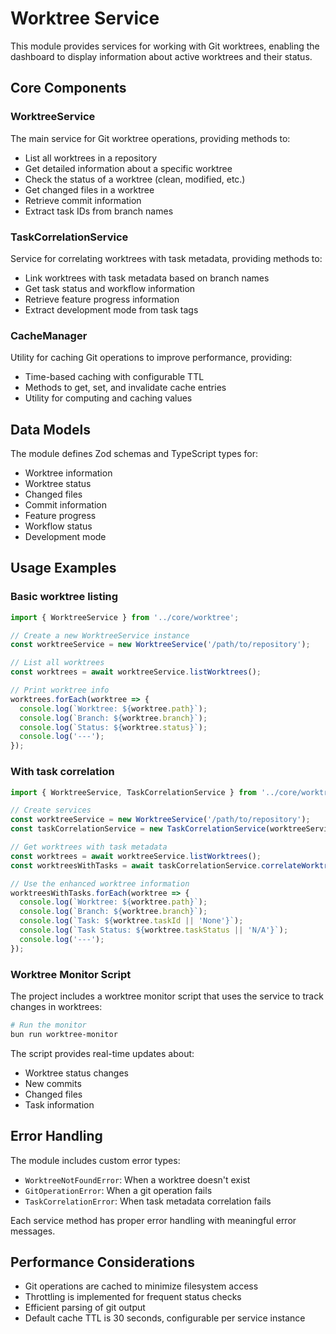 # Worktree Service

This module provides services for working with Git worktrees, enabling the dashboard to display information about active worktrees and their status.

## Core Components

### WorktreeService

The main service for Git worktree operations, providing methods to:

- List all worktrees in a repository
- Get detailed information about a specific worktree
- Check the status of a worktree (clean, modified, etc.)
- Get changed files in a worktree
- Retrieve commit information
- Extract task IDs from branch names

### TaskCorrelationService

Service for correlating worktrees with task metadata, providing methods to:

- Link worktrees with task metadata based on branch names
- Get task status and workflow information
- Retrieve feature progress information
- Extract development mode from task tags

### CacheManager

Utility for caching Git operations to improve performance, providing:

- Time-based caching with configurable TTL
- Methods to get, set, and invalidate cache entries
- Utility for computing and caching values

## Data Models

The module defines Zod schemas and TypeScript types for:

- Worktree information
- Worktree status
- Changed files
- Commit information
- Feature progress
- Workflow status
- Development mode

## Usage Examples

### Basic worktree listing

```typescript
import { WorktreeService } from '../core/worktree';

// Create a new WorktreeService instance
const worktreeService = new WorktreeService('/path/to/repository');

// List all worktrees
const worktrees = await worktreeService.listWorktrees();

// Print worktree info
worktrees.forEach(worktree => {
  console.log(`Worktree: ${worktree.path}`);
  console.log(`Branch: ${worktree.branch}`);
  console.log(`Status: ${worktree.status}`);
  console.log('---');
});
```

### With task correlation

```typescript
import { WorktreeService, TaskCorrelationService } from '../core/worktree';

// Create services
const worktreeService = new WorktreeService('/path/to/repository');
const taskCorrelationService = new TaskCorrelationService(worktreeService);

// Get worktrees with task metadata
const worktrees = await worktreeService.listWorktrees();
const worktreesWithTasks = await taskCorrelationService.correlateWorktreesWithTasks(worktrees);

// Use the enhanced worktree information
worktreesWithTasks.forEach(worktree => {
  console.log(`Worktree: ${worktree.path}`);
  console.log(`Branch: ${worktree.branch}`);
  console.log(`Task: ${worktree.taskId || 'None'}`);
  console.log(`Task Status: ${worktree.taskStatus || 'N/A'}`);
  console.log('---');
});
```

### Worktree Monitor Script

The project includes a worktree monitor script that uses the service to track changes in worktrees:

```bash
# Run the monitor
bun run worktree-monitor
```

The script provides real-time updates about:
- Worktree status changes
- New commits
- Changed files
- Task information

## Error Handling

The module includes custom error types:
- `WorktreeNotFoundError`: When a worktree doesn't exist
- `GitOperationError`: When a git operation fails
- `TaskCorrelationError`: When task metadata correlation fails

Each service method has proper error handling with meaningful error messages.

## Performance Considerations

- Git operations are cached to minimize filesystem access
- Throttling is implemented for frequent status checks
- Efficient parsing of git output
- Default cache TTL is 30 seconds, configurable per service instance